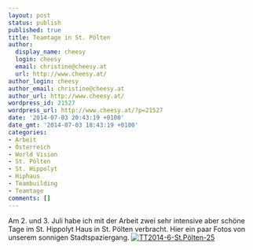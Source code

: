 ```yaml
---
layout: post
status: publish
published: true
title: Teamtage in St. Pölten
author:
  display_name: cheesy
  login: cheesy
  email: christine@cheesy.at
  url: http://www.cheesy.at/
author_login: cheesy
author_email: christine@cheesy.at
author_url: http://www.cheesy.at/
wordpress_id: 21527
wordpress_url: http://www.cheesy.at/?p=21527
date: '2014-07-03 20:43:19 +0100'
date_gmt: '2014-07-03 18:43:19 +0100'
categories:
- Arbeit
- Österreich
- World Vision
- St. Pölten
- St. Hippolyt
- Hiphaus
- Teambuilding
- Teamtage
comments: []
---
```

Am 2. und 3. Juli habe ich mit der Arbeit zwei sehr intensive aber schöne Tage im St. Hippolyt Haus in St. Pölten verbracht. Hier ein paar Fotos von unserem sonnigen Stadtspaziergang.
[![TT2014-6-St.Pölten-25](http://www.cheesy.at/wp-content/uploads/TT2014-6-St.Pölten-25.jpg)](http://www.cheesy.at/fotos/arbeit/teamtage-in-st-poelten/ "Teamtage in St. Pölten")
